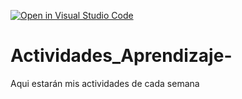 [![Open in Visual Studio Code](https://classroom.github.com/assets/open-in-vscode-c66648af7eb3fe8bc4f294546bfd86ef473780cde1dea487d3c4ff354943c9ae.svg)](https://classroom.github.com/online_ide?assignment_repo_id=8532866&assignment_repo_type=AssignmentRepo)
# Actividades_Aprendizaje-
Aqui estarán mis actividades de cada semana
